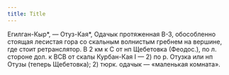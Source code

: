 ```yaml
---
title: Title
---
```


Егилган-Кыр*, — Отуз-Кая*, Одачык протяженная В-З, обособленно стоящая лесистая
гора со скальным волнистым гребнем на вершине, где стоит ретранслятор. В 2 км к
С от нп Щебетовка (Феодос.), по л. стороне дол. к ВСВ от скалы Курбан-Кая I —
2) по р. Отузка или нп Отузы (теперь Щебетовка); 2) тюрк. одачык — «маленькая
   комната».
